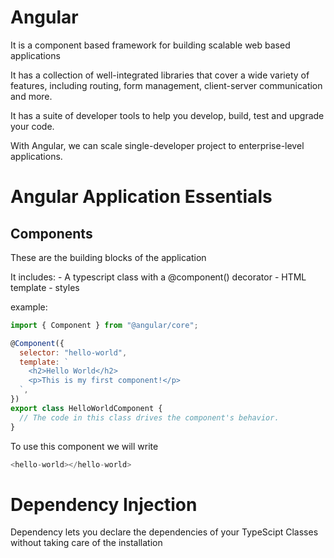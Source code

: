 # Angular

It is a component based framework for building scalable web based applications

It has a collection of well-integrated libraries that cover a wide variety of features, including routing, form management, client-server communication and more.

It has a suite of developer tools to help you develop, build, test and upgrade your code.

With Angular, we can scale single-developer project to enterprise-level applications.

# Angular Application Essentials

## Components

These are the building blocks of the application

It includes: - A typescript class with a @component() decorator - HTML template - styles

example:

```javascript
import { Component } from "@angular/core";

@Component({
  selector: "hello-world",
  template: `
    <h2>Hello World</h2>
    <p>This is my first component!</p>
  `,
})
export class HelloWorldComponent {
  // The code in this class drives the component's behavior.
}
```

To use this component we will write

```javascript
<hello-world></hello-world>
```

# Dependency Injection

Dependency lets you declare the dependencies of your TypeScipt Classes without taking care of the installation
